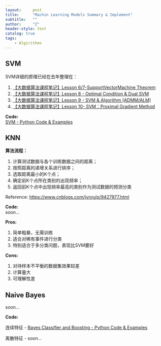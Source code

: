 ```yaml
---
layout:     post
title:      "Machin Learning Models Summary & Implement"
subtitle:   ""
author:     "Z"
header-style: text
catalog: true
tags:
    - Algirithms
---
```


<head>
    <script src="https://cdn.mathjax.org/mathjax/latest/MathJax.js?config=TeX-AMS-MML_HTMLorMML" type="text/javascript"></script>
    <script type="text/x-mathjax-config">
        MathJax.Hub.Config({
            tex2jax: {
            skipTags: ['script', 'noscript', 'style', 'textarea', 'pre'],
            displayMath: [ ['$$', '$$']],
            inlineMath: [['$','$']],
            processEscapes: true
            }
        });
    </script>
</head>





## SVM

SVM详细的原理已经在去年整理在：

1. [【大数据算法课程笔记】Lesson 6/7-SupportVectorMachine Theorem](https://zhuanlan.zhihu.com/p/50768642)  
2. [【大数据算法课程笔记】Lesson 8 - Optimal Condition & Dual SVM](https://zhuanlan.zhihu.com/p/51326678)  
3. [【大数据算法课程笔记】Lesson 9 - SVM & Algorithm (ADMM/ALM)](https://zhuanlan.zhihu.com/p/52032287)   
4. [【大数据算法课程笔记】Lesson 10- SVM：Proximal Gradient Method](https://zhuanlan.zhihu.com/p/53177142)  


**Code:**  
[SVM - Python Code & Examples](https://github.com/zhaoyuji/KTH-Machine-Learning-Course-Lab-DD2421/blob/master/Lab2%20SVM/pysvm.py) 



## KNN

**算法流程：**　　

1. 计算测试数据与各个训练数据之间的距离；　
2. 按照距离的递增关系进行排序；　　
3. 选取距离最小的K个点；　　
4. 确定前K个点所在类别的出现频率；　　
5. 返回前K个点中出现频率最高的类别作为测试数据的预测分类　　

Reference: https://www.cnblogs.com/jyroy/p/9427977.html

**Code:**  
soon...


**Pros:**

1. 简单粗暴，无需训练
2. 适合对稀有事件进行分类
3. 特别适合于多分类问题，表现比SVM要好

**Cons:**

1. 对待样本不平衡的数据集效果较差
2. 计算量大
3. 可理解性差


## Naive Bayes

soon...


**Code:** 

连续特征 - [Bayes Classifier and Boosting - Python Code & Examples](https://github.com/zhaoyuji/KTH-Machine-Learning-Course-Lab-DD2421/blob/master/Lab3%20Bayes%20boosting/lab3.ipynb) 

离散特征 - soon...







